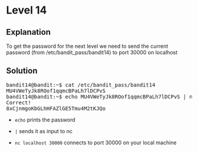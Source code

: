 # Level 14

## Explanation

To get the password for the next level we need to send the current password (from /etc/bandit_pass/bandit14) to port 30000 on localhost

## Solution
<pre>
bandit14@bandit:~$ cat /etc/bandit_pass/bandit14
MU4VWeTyJk8ROof1qqmcBPaLh7lDCPvS
bandit14@bandit:~$ echo MU4VWeTyJk8ROof1qqmcBPaLh7lDCPvS | nc localhost 30000
Correct!
8xCjnmgoKbGLhHFAZlGE5Tmu4M2tKJQo
</pre>

- `echo` prints the password

- `|` sends it as input to nc

- `nc localhost 30000` connects to port 30000 on your local machine